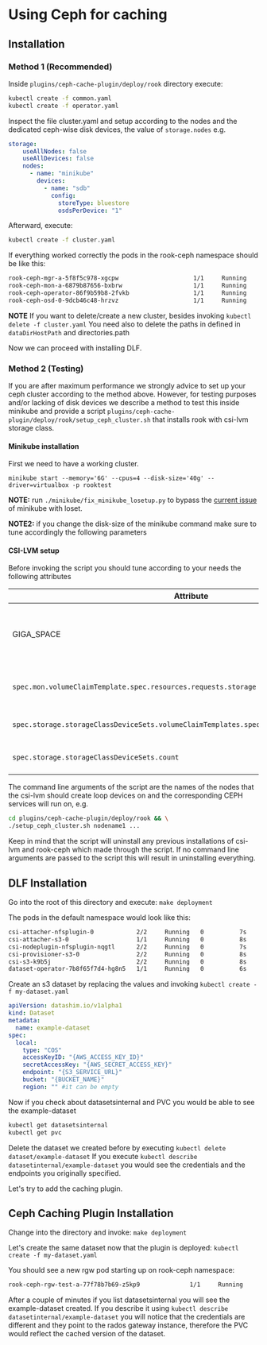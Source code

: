 # Using Ceph for caching
## Installation
### Method 1 (Recommended)

Inside `plugins/ceph-cache-plugin/deploy/rook` directory execute:
``` bash
kubectl create -f common.yaml
kubectl create -f operator.yaml
```
Inspect the file cluster.yaml and setup according to the nodes and the dedicated ceph-wise disk devices, the value of `storage.nodes` e.g.
```yaml
storage:
    useAllNodes: false
    useAllDevices: false
    nodes:
      - name: "minikube"
        devices: 
          - name: "sdb"
            config:
              storeType: bluestore
              osdsPerDevice: "1"
```
Afterward, execute:
``` bash
kubectl create -f cluster.yaml
```
If everything worked correctly the pods in the rook-ceph namespace should be like this:
``` bash
rook-ceph-mgr-a-5f8f5c978-xgcpw                     1/1     Running     0          79s
rook-ceph-mon-a-6879b87656-bxbrw                    1/1     Running     0          89s
rook-ceph-operator-86f9b59b8-2fvkb                  1/1     Running     0          5m29s
rook-ceph-osd-0-9dcb46c48-hrzvz                     1/1     Running     0          43s
```
**NOTE** If you want to delete/create a new cluster, besides invoking `kubectl delete -f cluster.yaml`
You need also to delete the paths in defined in `dataDirHostPath` and directories.path

Now we can proceed with installing DLF.

### Method 2 (Testing)

If you are after maximum performance we strongly advice to set up your ceph cluster according to the method above. However, for testing purposes and/or lacking of disk devices we describe a method to test this inside minikube and provide a script `plugins/ceph-cache-plugin/deploy/rook/setup_ceph_cluster.sh` that installs rook with csi-lvm storage class. 


#### Minikube installation

First we need to have a working cluster.

`minikube start --memory='6G' --cpus=4 --disk-size='40g' --driver=virtualbox -p rooktest`

**NOTE:** run ```./minikube/fix_minikube_losetup.py``` to bypass the [current issue](https://github.com/kubernetes/minikube/issues/8284) of minikube with loset.

**NOTE2:** if you change the disk-size of the minikube command make sure to tune accordingly the following parameters


#### CSI-LVM setup

Before invoking the script you should tune according to your needs the following attributes

| Attribute | File | Description |
|---|---|---|
GIGA_SPACE | `plugins/ceph-cache-plugin/deploy/rook/csi-lvm-setup/create-loops.yaml` | Size of the loop device that csi-lvm will create on each node |
`spec.mon.volumeClaimTemplate.spec.resources.requests.storage` | `plugins/ceph-cache-plugin/deploy/rook/cluster-on-pvc.yaml` | Storage Size of mon ceph service |Size of the loop device that csi-lvm will create on each node |
`spec.storage.storageClassDeviceSets.volumeClaimTemplates.spec.resources.requests.storage` | `plugins/ceph-cache-plugin/deploy/rook/cluster-on-pvc.yaml` | Storage size of CEPH osds |
`spec.storage.storageClassDeviceSets.count` | `plugins/ceph-cache-plugin/deploy/rook/cluster-on-pvc.yaml` | Total number of CEPH osds |

The command line arguments of the script are the names of the nodes that the csi-lvm should create loop devices on and the corresponding CEPH services will run on, e.g.

```bash
cd plugins/ceph-cache-plugin/deploy/rook && \
./setup_ceph_cluster.sh nodename1 ...
```

Keep in mind that the script will uninstall any previous installations of csi-lvm and rook-ceph which made through the script. If no command line arguments are passed to the script this will result in uninstalling everything.
## DLF Installation

Go into the root of this directory and execute:
`make deployment`

The pods in the default namespace would look like this:
``` bash
csi-attacher-nfsplugin-0            2/2     Running   0          7s
csi-attacher-s3-0                   1/1     Running   0          8s
csi-nodeplugin-nfsplugin-nqgtl      2/2     Running   0          7s
csi-provisioner-s3-0                2/2     Running   0          8s
csi-s3-k9b5j                        2/2     Running   0          8s
dataset-operator-7b8f65f7d4-hg8n5   1/1     Running   0          6s
```
Create an s3 dataset by replacing the values and invoking `kubectl create -f my-dataset.yaml`
``` yaml
apiVersion: datashim.io/v1alpha1
kind: Dataset
metadata:
  name: example-dataset
spec:
  local:
    type: "COS"
    accessKeyID: "{AWS_ACCESS_KEY_ID}"
    secretAccessKey: "{AWS_SECRET_ACCESS_KEY}"
    endpoint: "{S3_SERVICE_URL}"
    bucket: "{BUCKET_NAME}"
    region: "" #it can be empty
```

Now if you check about datasetsinternal and PVC you would be able to see the example-dataset
``` bash
kubectl get datasetsinternal
kubectl get pvc
```
Delete the dataset we created before by executing `kubectl delete dataset/example-dataset`
If you execute `kubectl describe datasetinternal/example-dataset` you would see the credentials and the endpoints you originally specified.

Let's try to add the caching plugin.

## Ceph Caching Plugin Installation

Change into the directory and invoke:
`make deployment`

Let's create the same dataset now that the plugin is deployed:
`kubectl create -f my-dataset.yaml`

You should see a new rgw pod starting up on rook-ceph namespace:
``` bash
rook-ceph-rgw-test-a-77f78b7b69-z5kp9              1/1     Running     0          4m43s
```
After a couple of minutes if you list datasetsinternal you will see the example-dataset created. 
If you describe it using `kubectl describe datasetinternal/example-dataset` you will notice that the credentials are different and they point to the rados gateway instance, therefore the PVC would reflect the cached version of the dataset.